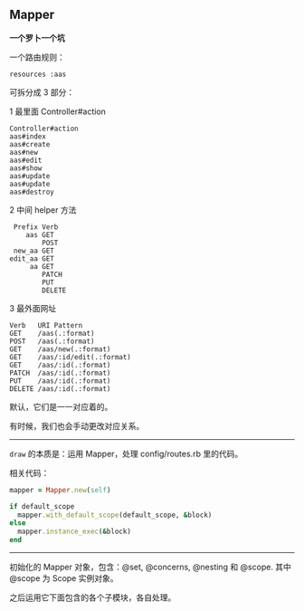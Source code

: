 ## Mapper

**一个罗卜一个坑**

一个路由规则：

```
resources :aas
```

可拆分成 3 部分：

1 最里面 Controller#action

```
Controller#action
aas#index
aas#create
aas#new
aas#edit
aas#show
aas#update
aas#update
aas#destroy
```

2 中间 helper 方法

```
 Prefix Verb  
    aas GET   
        POST  
 new_aa GET   
edit_aa GET   
     aa GET   
        PATCH 
        PUT   
        DELETE
```

3 最外面网址

```
Verb   URI Pattern            
GET    /aas(.:format)         
POST   /aas(.:format)         
GET    /aas/new(.:format)     
GET    /aas/:id/edit(.:format)
GET    /aas/:id(.:format)     
PATCH  /aas/:id(.:format)     
PUT    /aas/:id(.:format)     
DELETE /aas/:id(.:format)     
```

默认，它们是一一对应着的。

有时候，我们也会手动更改对应关系。

---

`draw` 的本质是：运用 Mapper，处理 config/routes.rb 里的代码。

相关代码：

```ruby
mapper = Mapper.new(self)

if default_scope
  mapper.with_default_scope(default_scope, &block)
else
  mapper.instance_exec(&block)
end
```

---

初始化的 Mapper 对象，包含：@set, @concerns, @nesting 和 @scope. 其中 @scope 为 Scope 实例对象。

之后运用它下面包含的各个子模块，各自处理。

